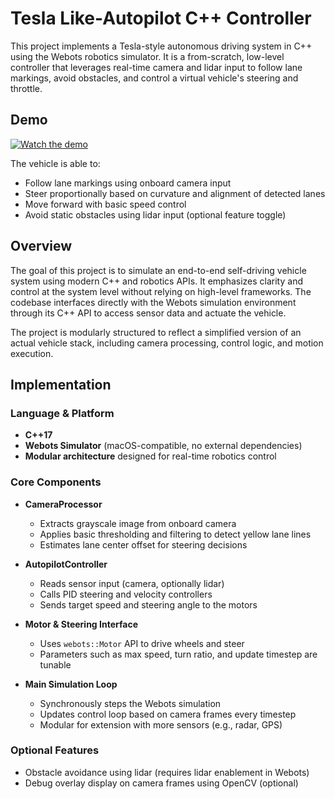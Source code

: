 
# Tesla Like-Autopilot C++ Controller

This project implements a Tesla-style autonomous driving system in C++ using the Webots robotics simulator. It is a from-scratch, low-level controller that leverages real-time camera and lidar input to follow lane markings, avoid obstacles, and control a virtual vehicle's steering and throttle.

## Demo

[![Watch the demo](https://img.youtube.com/vi/hI3DEimlvjg/0.jpg)](https://youtu.be/hI3DEimlvjg)

The vehicle is able to:

* Follow lane markings using onboard camera input
* Steer proportionally based on curvature and alignment of detected lanes
* Move forward with basic speed control
* Avoid static obstacles using lidar input (optional feature toggle)

## Overview

The goal of this project is to simulate an end-to-end self-driving vehicle system using modern C++ and robotics APIs. It emphasizes clarity and control at the system level without relying on high-level frameworks. The codebase interfaces directly with the Webots simulation environment through its C++ API to access sensor data and actuate the vehicle.

The project is modularly structured to reflect a simplified version of an actual vehicle stack, including camera processing, control logic, and motion execution.


## Implementation

### Language & Platform

* **C++17**
* **Webots Simulator** (macOS-compatible, no external dependencies)
* **Modular architecture** designed for real-time robotics control

### Core Components

* **CameraProcessor**

  * Extracts grayscale image from onboard camera
  * Applies basic thresholding and filtering to detect yellow lane lines
  * Estimates lane center offset for steering decisions

* **AutopilotController**

  * Reads sensor input (camera, optionally lidar)
  * Calls PID steering and velocity controllers
  * Sends target speed and steering angle to the motors

* **Motor & Steering Interface**

  * Uses `webots::Motor` API to drive wheels and steer
  * Parameters such as max speed, turn ratio, and update timestep are tunable

* **Main Simulation Loop**

  * Synchronously steps the Webots simulation
  * Updates control loop based on camera frames every timestep
  * Modular for extension with more sensors (e.g., radar, GPS)

### Optional Features

* Obstacle avoidance using lidar (requires lidar enablement in Webots)
* Debug overlay display on camera frames using OpenCV (optional)

